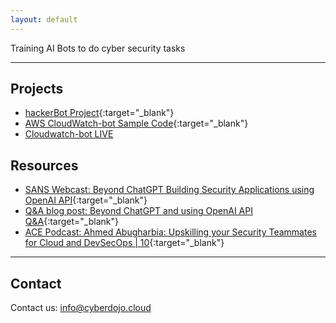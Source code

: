```yaml
---
layout: default
---
```


Training AI Bots to do cyber security tasks

---

## Projects

- [hackerBot Project](https://github.com/Ahmed-AG/hackerbot){:target="_blank"}
- [AWS CloudWatch-bot Sample Code](https://github.com/Ahmed-AG/Cloudwatch-bot){:target="_blank"}
- [Cloudwatch-bot LIVE](cloudwatchbot-live.html)

## Resources

- [SANS Webcast: Beyond ChatGPT Building Security Applications using OpenAI API](https://www.youtube.com/watch?v=Dcj2bLrgemw){:target="_blank"}
- [Q&A blog post: Beyond ChatGPT and using OpenAI API Q&A](https://www.sans.org/profiles/ahmed-abugharbia/){:target="_blank"}
- [ACE Podcast: Ahmed Abugharbia: Upskilling your Security Teammates for Cloud and DevSecOps | 10](https://www.sans.org/podcasts/cloud-ace/ahmed-abugharbia-upskilling-your-security-teammates-for-cloud-and-devsecops-10/){:target="_blank"}




---
## Contact
Contact us: info@cyberdojo.cloud